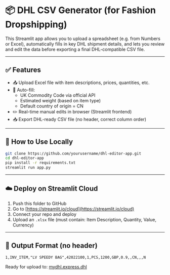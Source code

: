 
# 📦 DHL CSV Generator (for Fashion Dropshipping)

This Streamlit app allows you to upload a spreadsheet (e.g. from Numbers or Excel), automatically fills in key DHL shipment details, and lets you review and edit the data before exporting a final DHL-compatible CSV file.

---

## ✅ Features

- 📤 Upload Excel file with item descriptions, prices, quantities, etc.
- 🧠 Auto-fill:
  - UK Commodity Code via official API
  - Estimated weight (based on item type)
  - Default country of origin = CN
- ✏️ Real-time manual edits in browser (Streamlit frontend)
- 📥 Export DHL-ready CSV file (no header, correct column order)

---

## 📁 How to Use Locally

```bash
git clone https://github.com/yourusername/dhl-editor-app.git
cd dhl-editor-app
pip install -r requirements.txt
streamlit run app.py
```

---

## ☁️ Deploy on Streamlit Cloud

1. Push this folder to GitHub
2. Go to [https://streamlit.io/cloud](https://streamlit.io/cloud)
3. Connect your repo and deploy
4. Upload an `.xlsx` file (must contain: Item Description, Quantity, Value, Currency)

---

## 📌 Output Format (no header)

```
1,INV_ITEM,"LV SPEEDY BAG",42022100,1,PCS,1200,GBP,0.9,,CN,,,N
```

Ready for upload to: [mydhl.express.dhl](https://mydhl.express.dhl/gb/en/shipment/item-upload-file-guidelines.html#/csv_txt)
